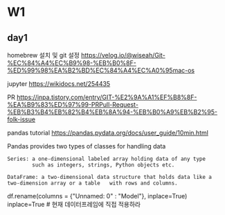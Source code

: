 # W1

## day1

homebrew 설치 및 git 설정
https://velog.io/@wiseah/Git-%EC%84%A4%EC%B9%98-%EB%B0%8F-%ED%99%98%EA%B2%BD%EC%84%A4%EC%A0%95mac-os

jupyter
https://wikidocs.net/254435

PR
https://inpa.tistory.com/entry/GIT-%E2%9A%A1%EF%B8%8F-%EA%B9%83%ED%97%99-PRPull-Request-%EB%B3%B4%EB%82%B4%EB%8A%94-%EB%B0%A9%EB%B2%95-folk-issue

pandas tutorial
https://pandas.pydata.org/docs/user_guide/10min.html

Pandas provides two types of classes for handling data

    Series: a one-dimensional labeled array holding data of any type
            such as integers, strings, Python objects etc.

    DataFrame: a two-dimensional data structure that holds data like a two-dimension array or a table   with rows and columns.

df.rename(columns = {"Unnamed: 0" : "Model"}, inplace=True)
inplace=True # 현재 데이터프레임에 직접 적용하라
